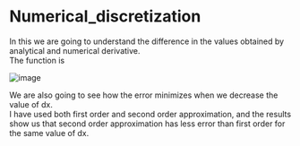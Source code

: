 # Numerical_discretization
In this we are going to understand the difference in the values obtained by analytical and numerical derivative.\
The function is

![image](https://user-images.githubusercontent.com/74448981/105075379-b48f5100-5aaf-11eb-83c2-88c2cb179a55.png)

We are also going to see how the error minimizes when we decrease the value of dx.\
I have used both first order and second order approximation, and the results show us that second order approximation has less error than first order for the same value of dx.
